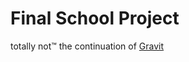 # Final School Project
totally not™ the continuation of [Gravit](https://github.com/anatom3000/Gravit)
